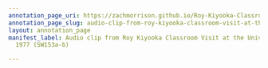 ```yaml
---
annotation_page_uri: https://zachmorrison.github.io/Roy-Kiyooka-Classroom-Visit-University-of-Alberta-1977/annotations/audio-clip-from-roy-kiyooka-classroom-visit-at-the-university-of-alberta-1977-sw153a-b--canvas-1-first-student.json
annotation_page_slug: audio-clip-from-roy-kiyooka-classroom-visit-at-the-university-of-alberta-1977-sw153a-b--canvas-1-first-student
layout: annotation_page
manifest_label: Audio clip from Roy Kiyooka Classroom Visit at the University of Alberta,
  1977 (SW153a-b)

---
```

